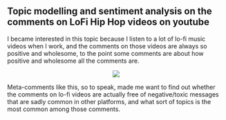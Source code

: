 ## Topic modelling and sentiment analysis on the comments on LoFi Hip Hop videos on youtube 

I became interested in this topic because I listen to a lot of lo-fi music videos when I work, and the comments on those videos are always so positive and wholesome, to the point some comments are about how positive and wholesome all the comments are.

<p align="center">
  <img src="https://github.com/matakahas/portfolio/blob/2441e2714e32b1b0854017194b851f04b5987ecb/Youtube_scraping/lofi.png" />
</p>

Meta-comments like this, so to speak, made me want to find out whether the comments on lo-fi videos are actually free of negative/toxic messages that are sadly common in other platforms, and what sort of topics is the most common among those comments.
